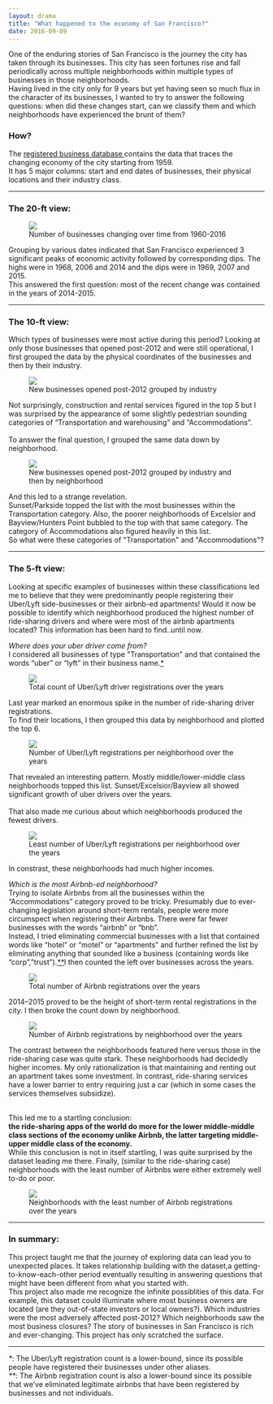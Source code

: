 ```yaml
---
layout: drama
title: "What happened to the economy of San Francisco?"
date: 2016-09-09
---
```


One of the enduring stories of San Francisco is the journey the city has taken through its businesses. This city has seen fortunes rise and fall periodically across multiple neighborhoods within multiple types of businesses in those neighborhoods.<br>
Having lived in the city only for 9 years but yet having seen so much flux in the character of its businesses, I wanted to try to answer the following questions: when did these changes start, can we classify them and which neighborhoods have experienced the brunt of them?

<h3> <b> How? </b></h3>
The <a href="https://data.sfgov.org/Economy-and-Community/Registered-Business-Locations-San-Francisco/g8m3-pdis">registered business database </a> contains the data that traces the changing economy of the city starting from 1959. <br>
It has 5 major columns: start and end dates of businesses, their physical locations and their industry class.

<hr>

<h3> <b> The 20-ft view: </b></h3>
<figure>
<img src="/images/2016-09-09/timeline.png">
<figcaption> Number of businesses changing over time from 1960-2016 </figcaption>
</figure>
Grouping by various dates indicated that San Francisco experienced 3 significant peaks of economic activity followed by corresponding dips. The highs were in 1968, 2006 and 2014 and the dips were in 1969, 2007 and 2015. <br>
This answered the first question: most of the recent change was contained in the years of 2014-2015.

<hr>

<h3> <b> The 10-ft view: </b></h3>
Which types of businesses were most active during this period? Looking at only those businesses that opened post-2012 and were still operational, I first grouped the data by the physical coordinates of the businesses and then by their industry.

<figure>
<img src="/images/2016-09-09/open_by_industry.png">
<figcaption>New businesses opened post-2012 grouped by industry</figcaption>
</figure>

Not surprisingly, construction and rental services figured in the top 5 but I was surprised by the appearance of some slightly pedestrian sounding categories of “Transportation and warehousing” and “Accommodations”. 
<br>
<br>
To answer the final question, I grouped the same data down by neighborhood.

<figure>
<img src="/images/2016-09-09/open_by_industry_hood.png">
<figcaption>New businesses opened post-2012 grouped by industry and then by neighborhood</figcaption>
</figure>

And this led to a strange revelation.<br>
Sunset/Parkside topped the list with the most businesses within the Transportation category. Also, the poorer neighborhoods of Excelsior and Bayview/Hunters Point bubbled to the top with that same category. The category of Accommodations also figured heavily in this list.<br>
So what were these categories of "Transportation" and "Accommodations"? 

<hr>
<h3> <b> The 5-ft view: </b></h3>
Looking at specific examples of businesses within these classifications led me to believe that they were predominantly people registering their Uber/Lyft side-businesses or their airbnb-ed apartments! Would it now be possible to identify which neighborhood produced the highest number of ride-sharing drivers and where were most of the airbnb apartments located? This information has been hard to find..until now.

<i> Where does your uber driver come from? </i> <br>
I considered all businesses of type "Transportation" and that contained the words “uber” or “lyft” in their business name.<a href="#caveat1"><i>*</i></a>

<figure>
<img src="/images/2016-09-09/new_drivers_over_years.png">
<figcaption>Total count of Uber/Lyft driver registrations over the years</figcaption>
</figure>

Last year marked an enormous spike in the number of ride-sharing driver registrations. <br>
To find their locations, I then grouped this data by neighborhood and plotted the top 6.

<figure>
<img src="/images/2016-09-09/drivers_per_hood.png">
<figcaption>Number of Uber/Lyft registrations per neighborhood over the years</figcaption>
</figure>

That revealed an interesting pattern. Mostly middle/lower-middle class neighborhoods topped this list. Sunset/Excelsior/Bayview all showed significant growth of uber drivers over the years.<br> <br>
That also made me curious about which neighborhoods produced the fewest drivers.

<figure>
<img src="/images/2016-09-09/drivers_bottom_per_hood.png">
<figcaption>Least number of Uber/Lyft registrations per neighborhood over the years</figcaption>
</figure>

 In constrast, these neighborhoods had much higher incomes. 

<i>Which is the most Airbnb-ed neighborhood?</i> <br>
Trying to isolate Airbnbs from all the businesses within the “Accommodations” category proved to be tricky. Presumably due to ever-changing legislation around short-term rentals, people were more circumspect when registering their Airbnbs. There were far fewer businesses with the words “airbnb” or “bnb”. <br>
Instead, I tried eliminating commercial businesses with a list that contained words like “hotel” or “motel” or “apartments” and further refined the list by eliminating anything that sounded like a business (containing words like “corp”,”trust”).<a href="#caveat2"><i>**</i></a>I then counted the left over businesses across the years.


<figure>
<img src="/images/2016-09-09/total_airbnb.png">
<figcaption>Total number of Airbnb registrations over the years</figcaption>
</figure>

2014–2015 proved to be the height of short-term rental registrations in the city. I then broke the count down by neighborhood.

<figure>
<img src="/images/2016-09-09/airbnb_per_hood.png">
<figcaption>Number of Airbnb registrations by neighborhood over the years</figcaption>
</figure>

The contrast between the neighborhoods featured here versus those in the ride-sharing case was quite stark. These neighborhoods had decidedly higher incomes. My only rationalization is that maintaining and renting out an apartment takes some investment. In contrast, ride-sharing services have a lower barrier to entry requiring just a car (which in some cases the services themselves subsidize).<br><br>

This led me to a startling conclusion:<br>
<b>the ride-sharing apps of the world do more for the lower middle-middle class sections of the economy unlike Airbnb, the latter targeting middle-upper middle class of the economy.</b><br> 
While this conclusion is not in itself startling, I was quite surprised by the dataset leading me there.
Finally, (similar to the ride-sharing case) neighborhoods with the least number of Airbnbs were either extremely well to-do or poor.


<figure>
<img src="/images/2016-09-09/bottom_airbnb_per_hood.png">
<figcaption>Neighborhoods with the least number of Airbnb registrations over the years</figcaption>
</figure>

<hr>
<h3> <b> In summary: </b></h3>
This project taught me that the journey of exploring data can lead you to unexpected places. It takes relationship building with the dataset,a getting-to-know-each-other period eventually resulting in answering questions that might have been different from what you started with. <br>
This project also made me recognize the infinite possiblities of this data. For example, this dataset could illuminate where most business owners are located (are they out-of-state investors or local owners?). Which industries were the most adversely affected post-2012? Which neighborhoods saw the most business closures? The story of businesses in San Francisco is rich and ever-changing. This project has only scratched the surface.

<hr>  

<a name="caveat1"><i>*</i></a>: The Uber/Lyft registration count is a lower-bound, since its possible people have registered their businesses under other aliases.<br>
<a name="caveat2"><i>**</i></a>: The Airbnb registration count is also a lower-bound since its possible that we’ve eliminated legitimate airbnbs that have been registered by businesses and not individuals.